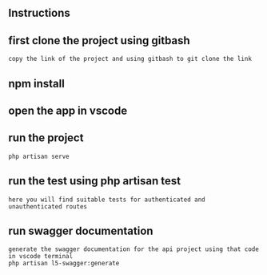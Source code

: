 
##                                 Instructions

## first clone the project using gitbash 
    copy the link of the project and using gitbash to git clone the link


        
## npm install 

            
## open the app in vscode


            
## run the project 
    php artisan serve

    
## run the test using php artisan test 
    here you will find suitable tests for authenticated and unauthenticated routes
    

## run swagger documentation
    generate the swagger documentation for the api project using that code in vscode terminal
    php artisan l5-swagger:generate


